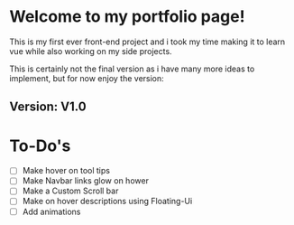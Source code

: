 # Welcome to my portfolio page!

This is my first ever front-end project and i took my time making it to learn vue while also working on my side projects.

This is certainly not the final version as i have many more ideas to implement, but for now enjoy the version:

## Version: V1.0

# To-Do's

- [ ] Make hover on tool tips
- [ ] Make Navbar links glow on hower
- [ ] Make a Custom Scroll bar
- [ ] Make on hover descriptions using Floating-Ui
- [ ] Add animations
